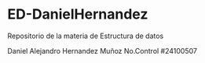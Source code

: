 # ED-DanielHernandez
Repositorio de la materia de Estructura de datos

Daniel Alejandro Hernandez Muñoz No.Control #24100507
